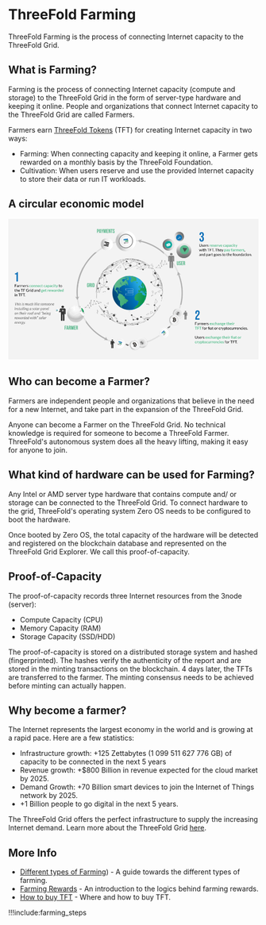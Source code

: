 # ThreeFold Farming

ThreeFold Farming is the process of connecting Internet capacity to the ThreeFold Grid. 

## What is Farming?

Farming is the process of connecting Internet capacity (compute and storage) to the ThreeFold Grid in the form of server-type hardware and keeping it online. People and organizations that connect Internet capacity to the ThreeFold Grid are called Farmers.

Farmers earn [ThreeFold Tokens](token_what) (TFT) for creating Internet capacity in two ways:
- Farming: When connecting capacity and keeping it online, a Farmer gets rewarded on a monthly basis by the ThreeFold Foundation.
- Cultivation: When users reserve and use the provided Internet capacity to store their data or run IT workloads.

## A circular economic model

![](img/circular_tft.png)

## Who can become a Farmer?

Farmers are independent people and organizations that believe in the need for a new Internet, and take part in the expansion of the ThreeFold Grid.

Anyone can become a Farmer on the ThreeFold Grid. No technical knowledge is required for someone to become a ThreeFold Farmer. ThreeFold's autonomous system does all the heavy lifting, making it easy for anyone to join. 

## What kind of hardware can be used for Farming?

Any Intel or AMD server type hardware that contains compute and/ or storage can be connected to the ThreeFold Grid. 
To connect hardware to the grid, ThreeFold's operating system Zero OS needs to be configured to boot the hardware. 

Once booted by Zero OS, the total capacity of the hardware will be detected and registered on the blockchain database and represented on the ThreeFold Grid Explorer. We call this proof-of-capacity.

## Proof-of-Capacity

The proof-of-capacity records three Internet resources from the 3node (server):

- Compute Capacity (CPU)
- Memory Capacity (RAM)
- Storage Capacity (SSD/HDD)

The proof-of-capacity is stored on a distributed storage system and hashed (fingerprinted). The hashes verify the authenticity of the report and are stored in the minting transactions on the blockchain. 4 days later, the TFTs are transferred to the farmer. The minting consensus needs to be achieved before minting can actually happen.

## Why become a farmer?

The Internet represents the largest economy in the world and is growing at a rapid pace. Here are a few statistics:

- Infrastructure growth: +125 Zettabytes (1 099 511 627 776 GB) of capacity to be connected in the next 5 years
- Revenue growth: +$800 Billion in revenue expected for the cloud market by 2025.
- Demand Growth: +70 Billion smart devices to join the Internet of Things network by 2025. 
- +1 Billion people to go digital in the next 5 years.

The ThreeFold Grid offers the perfect infrastructure to supply the increasing Internet demand. Learn more about the ThreeFold Grid [here](grid_home).

## More Info

- [Different types of Farming](certified_farming)) - A guide towards the different types of farming.
- [Farming Rewards](farming_logic3) - An introduction to the logics behind farming rewards.
- [How to buy TFT](how_to_buy_and_sell) - Where and how to buy TFT.

!!!include:farming_steps
